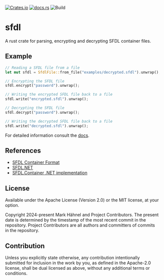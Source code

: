 <!-- THIS FILE IS GENERATED. USE `cargo readme > README.md` TO REGENERATE IT. (REQUIRED `cargo-readme`) -->

[![Crates.io](https://img.shields.io/crates/v/sfdl.svg?style=flat-square)](https://crates.io/crates/sfdl) [![docs.rs](https://img.shields.io/docsrs/:crate?style=flat-square)](https://docs.rs/sfdl) ![Build](https://img.shields.io/github/actions/workflow/status/markhaehnel/sfdl/main?style=flat-square)

# sfdl

A rust crate for parsing, encrypting and decrypting SFDL container files.

## Example

```rust
// Reading a SFDL file from a file
let mut sfdl = SfdlFile::from_file("examples/decrypted.sfdl").unwrap();

// Encrypting the SFDL file
sfdl.encrypt("password").unwrap();

// Writing the encrypted SFDL file back to a file
sfdl.write("encrypted.sfdl").unwrap();

// Decrypting the SFDL file
sfdl.decrypt("password").unwrap();

// Writing the decrypted SFDL file back to a file
sfdl.write("decrypted.sfdl").unwrap();
```

For detailed information consult the [docs](https://docs.rs/sfdl).

## References

- [SFDL Container Format](https://github.com/n0ix/SFDL.NET/wiki/How-it-Works-(SFDL-File-documentation))
- [SFDL.NET](https://github.com/n0ix/SFDL.NET)
- [SFDL.Container .NET implementation](https://github.com/n0ix/SFDL.Container)

## License

Available under the Apache License (Version 2.0) or the MIT license, at your option.

Copyright 2024-present Mark Hähnel and Project Contributors. The present date is determined by the timestamp of the most recent commit in the repository. Project Contributors are all authors and committers of commits in the repository.

## Contribution

Unless you explicitly state otherwise, any contribution intentionally
submitted for inclusion in the work by you, as defined in the Apache-2.0
license, shall be dual licensed as above, without any additional terms or
conditions.
